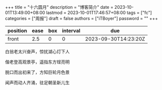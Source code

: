 +++
title = "十六圆月"
description = "博客简介"
date = 2023-10-01T13:49:00+08:00
lastmod = 2023-10-01T17:46:57+08:00
tags = ["fc"]
categories = ["周报"]
draft = false
authors = ["iTBoyer"]
password = ""
+++

| position | ease | box | interval | due                  |
|----------|------|-----|----------|----------------------|
| front    | 2.5  | 0   | 0        | 2023-09-30T14:23:20Z |

白翁老太兴奋声，惊扰湖心灯下人 

偕老登高观景亭，遥指东方锃亮明 

脱口而出初来了，方知巨轮月色景 

闻声而动人齐涌，驻足朝圣新儿生 

